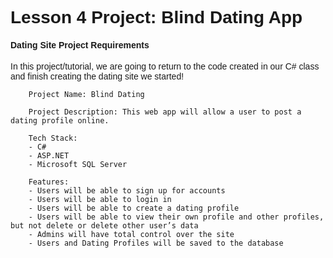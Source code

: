 
<!DOCTYPE html>
  <head>
     <meta charset="utf-8">
   </head>
  <body style="font-family: arial;">
        <h1>
         Lesson 4 Project: Blind Dating App
        </h1>
   <p>
   <h4> Dating Site Project Requirements</h4>
   <!-- Description below -->
        In this project/tutorial, we are going to return to the code created in our C# class
		and finish creating the dating site we started! 
			
		Project Name: Blind Dating
				
		Project Description: This web app will allow a user to post a dating profile online.
					
		Tech Stack: 
		- C# 
		- ASP.NET
		- Microsoft SQL Server 
		
		Features: 
		- Users will be able to sign up for accounts 
		- Users will be able to login in 
		- Users will be able to create a dating profile
		- Users will be able to view their own profile and other profiles, but not delete or delete other user’s data
		- Admins will have total control over the site 
		- Users and Dating Profiles will be saved to the database 
		
	

    
  </body>
</html>



